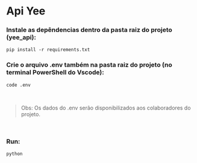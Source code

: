 # Api Yee

### Instale as depêndencias dentro da pasta raiz do projeto (yee_api):

```
pip install -r requirements.txt
```

### Crie o arquivo .env também na pasta raiz do projeto (no terminal PowerShell do Vscode):

```
code .env
```
<br>

> Obs: Os dados do .env serão disponibilizados aos colaboradores do projeto.

<br>

### Run:

```
python
```
<br>
